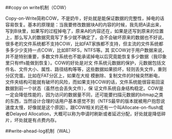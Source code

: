 ##copy on write机制（COW）


Copy-on-Write简称COW，不是奶牛，好处就是能保证数据的完整性，掉电的话容易恢复。基本的原理是：当我要修改数据块A的内容的时候，我先把A读出来，写到B块里，如果写的过程掉电了，原来A的内容还在，如果是还写到原来的位置上，那么写入的数据究竟写了多少就不确定了，会不会破坏原来的数据也不好说。很多老的文件系统都不支持COW，比如FAT家族都不支持，但主流的文件系统都多多少少支持一点COW，比如BTRFS，NTFS等。其
实COW对于用户数据来说，并不是特别重要，多数文件系统也不能承诺掉电以后究竟能恢复多少数据（我印象里只有tffs能做到恢复）。COW的好处是对文
件系统元数据的保护，元数据包括文件名、文件大小、属性、路径结构等等，这些数据如果损坏，轻则丢失文件，重则分区完蛋。比如在FAT分区上，如果在大规
模删除、复制文件的时候突然断电，文件夹结构可能就有破坏的风险，而如果支持COW的话，文件系统能很容易回滚数据到前一个状态（虽然也会丢失文件），保
证文件系统自身结构稳定。COW是一定会降低性能的，因为访问的数据量不同，还可能要扫描元数据的bitmap之类的东西，当然设计合理的话用户基本感觉不到（NTFS最早的版本就被用户抱怨说速度太慢，好像就是这个原因）。跟COW相关的还有一个叫Allocate-on-flush或者Delayed Allocation，大概可以称为申请时刷新或者延迟分配，好处就是降低碎片，坏处就是有点费内存。


##write-ahead-log机制（WAL）

